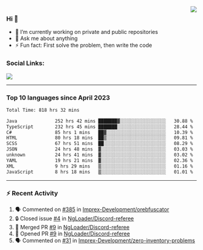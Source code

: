 <!--
<a href="https://wuffy.eu">
  <img align="right" src="https://github.com/ngloader/ngloader/blob/devcard/devcard.png" height="410" width="300" alt="NgLoader's Dev Card"/>
</a>
-->

<a href="https://wuffy.eu">
  <img align="right" src="https://github-readme-stats.vercel.app/api?username=ngloader&count_private=true&include_all_commits=true&show_icons=true&hide_rank=true&theme=dracula" />
</a>

### Hi 👋
- 🔭 I’m currently working on private and public repositories
- 💬 Ask me about anything
- ⚡ Fun fact: First solve the problem, then write the code

### Social Links:
<a href="https://discord.gg/jUtRU5Q">
  <img src="https://dcbadge.limes.pink/api/shield/128286216708685824?style=flat&theme=clean&compact=true" />
</a>

<!--
---

<div>
  <img src="https://github-readme-stats.vercel.app/api/wakatime?username=NgLoader&api_domain=wakapi.wuffy.dev&bg_color=282a36&title_color=ff6e96&icon_color=2F855A&text_color=ffffff&custom_title=Week%20Stats&layout=compact" />
</div>

---

<div>
  <img height="170" align="left" src="https://github-readme-stats.vercel.app/api?username=ngloader&count_private=true&include_all_commits=true&show_icons=true&theme=dracula" />
  <img src="https://github-readme-stats.vercel.app/api/top-langs/?username=ngloader&layout=compact&theme=dracula" />
</div>

---

<a href="https://github.com/ryo-ma/github-profile-trophy">
  <img width=800 src="https://github-profile-trophy.vercel.app/?username=ngloader&column=8&theme=dracula&no-frame=true"/>
</a>
-->

---

### Top 10 languages since April 2023

<!--START_SECTION:waka-->

```txt
Total Time: 818 hrs 32 mins

Java              252 hrs 42 mins ███████▓░░░░░░░░░░░░░░░░░   30.88 %
TypeScript        232 hrs 45 mins ███████░░░░░░░░░░░░░░░░░░   28.44 %
C#                85 hrs 1 mins   ██▓░░░░░░░░░░░░░░░░░░░░░░   10.39 %
HTML              80 hrs 18 mins  ██▒░░░░░░░░░░░░░░░░░░░░░░   09.81 %
SCSS              67 hrs 51 mins  ██░░░░░░░░░░░░░░░░░░░░░░░   08.29 %
JSON              24 hrs 48 mins  ▓░░░░░░░░░░░░░░░░░░░░░░░░   03.03 %
unknown           24 hrs 41 mins  ▓░░░░░░░░░░░░░░░░░░░░░░░░   03.02 %
YAML              19 hrs 21 mins  ▓░░░░░░░░░░░░░░░░░░░░░░░░   02.36 %
XML               9 hrs 29 mins   ▒░░░░░░░░░░░░░░░░░░░░░░░░   01.16 %
JavaScript        8 hrs 18 mins   ▒░░░░░░░░░░░░░░░░░░░░░░░░   01.01 %
```

<!--END_SECTION:waka-->

---

### :zap: Recent Activity
<!--START_SECTION:activity-->
1. 🗣 Commented on [#385](https://github.com/Imprex-Development/orebfuscator/issues/385#issuecomment-2250248088) in [Imprex-Development/orebfuscator](https://github.com/Imprex-Development/orebfuscator)
2. 🔒 Closed issue [#4](https://github.com/NgLoader/Discord-referee/issues/4) in [NgLoader/Discord-referee](https://github.com/NgLoader/Discord-referee)
3. 🎉 Merged PR [#9](https://github.com/NgLoader/Discord-referee/pull/9) in [NgLoader/Discord-referee](https://github.com/NgLoader/Discord-referee)
4. 💪 Opened PR [#9](https://github.com/NgLoader/Discord-referee/pull/9) in [NgLoader/Discord-referee](https://github.com/NgLoader/Discord-referee)
5. 🗣 Commented on [#31](https://github.com/Imprex-Development/zero-inventory-problems/issues/31#issuecomment-2241813446) in [Imprex-Development/zero-inventory-problems](https://github.com/Imprex-Development/zero-inventory-problems)
<!--END_SECTION:activity-->

